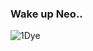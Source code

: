 ### Wake up Neo..

![1Dye](https://user-images.githubusercontent.com/93134969/143090237-bdba02aa-90de-477b-aef6-42c59084949c.gif)


